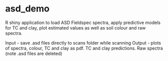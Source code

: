 # asd_demo
R shiny application to load ASD Fieldspec spectra, apply predictive models for TC and clay, plot estimated values as well as soil colour and raw spectra.

Input - save .asd files directly to scans folder while scanning
Output - plots of spectra, colour, TC and clay as pdf. TC and clay predictions. Raw spectra (note .asd files are deleted)
